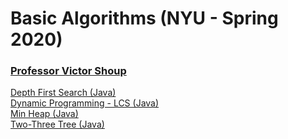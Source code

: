 # Basic Algorithms (NYU - Spring 2020)

### [Professor Victor Shoup](https://cims.nyu.edu/people/profiles/SHOUP_Victor.html)

[Depth First Search (Java)](.../depth_first_search)  
[Dynamic Programming - LCS (Java)](.../dynamic_programming)  
[Min Heap (Java)](.../min_heap)  
[Two-Three Tree (Java)](.../two_three_tree)
